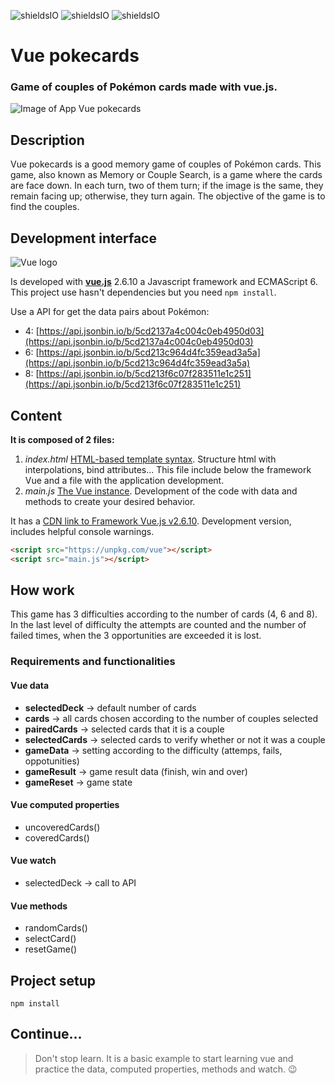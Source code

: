 ![shieldsIO](https://img.shields.io/github/issues/beatrizsmerino/vue-pokecards)
![shieldsIO](https://img.shields.io/github/forks/beatrizsmerino/vue-pokecards)
![shieldsIO](https://img.shields.io/github/stars/beatrizsmerino/vue-pokecards)

# Vue pokecards
### Game of couples of Pokémon cards made with vue.js.

![Image of App Vue pokecards](https://github.com/beatrizsmerino/vue-pokecards/blob/feature/documentation/documentation/images/vue-pokecards.jpg)



## Description
Vue pokecards is a good memory game of couples of Pokémon cards.
This game, also known as Memory or Couple Search, is a game where the cards are face down. In each turn, two of them turn; if the image is the same, they remain facing up; otherwise, they turn again. The objective of the game is to find the couples.



## Development interface

![Vue logo](https://github.com/beatrizsmerino/vue-pokecards/blob/feature/documentation/documentation/images/vue-logo.png)

Is developed with **[vue.js](https://vuejs.org/)** 2.6.10 a Javascript framework and ECMAScript 6. This project use hasn't dependencies but you need `npm install`.

Use a API for get the data pairs about Pokémon:
- 4: [https://api.jsonbin.io/b/5cd2137a4c004c0eb4950d03](https://api.jsonbin.io/b/5cd2137a4c004c0eb4950d03)
- 6: [https://api.jsonbin.io/b/5cd213c964d4fc359ead3a5a](https://api.jsonbin.io/b/5cd213c964d4fc359ead3a5a)
- 8: [https://api.jsonbin.io/b/5cd213f6c07f283511e1c251](https://api.jsonbin.io/b/5cd213f6c07f283511e1c251)

## Content
**It is composed of 2 files:**
1. *index.html*
[HTML-based template syntax](https://vuejs.org/v2/guide/syntax.html). Structure html with interpolations, bind attributes... This file include below the framework Vue and a file with the application development.
2. *main.js*
[The Vue instance](https://vuejs.org/v2/guide/instance.html). Development of the code with data and methods to create your desired behavior.

It has a [CDN link to Framework Vue.js v2.6.10](https://unpkg.com/vue). Development version, includes helpful console warnings.

```html
<script src="https://unpkg.com/vue"></script>
<script src="main.js"></script>
```


## How work
This game has 3 difficulties according to the number of cards (4, 6 and 8). In the last level of difficulty the attempts are counted and the number of failed times, when the 3 opportunities are exceeded it is lost.

### Requirements and functionalities

#### Vue data
- **selectedDeck** -> default number of cards
- **cards** -> all cards chosen according to the number of couples selected
- **pairedCards** -> selected cards that it is a couple
- **selectedCards** -> selected cards to verify whether or not it was a couple
- **gameData** -> setting according to the difficulty (attemps, fails, oppotunities)
- **gameResult** -> game result data (finish, win and over)
- **gameReset** -> game state

#### Vue computed properties
- uncoveredCards()
- coveredCards()

#### Vue watch
- selectedDeck -> call to API

#### Vue methods
- randomCards()
- selectCard()
- resetGame()



## Project setup
```
npm install
```


## Continue...
> Don't stop learn. It is a basic example to start learning vue and practice the data, computed properties, methods and watch. :wink: